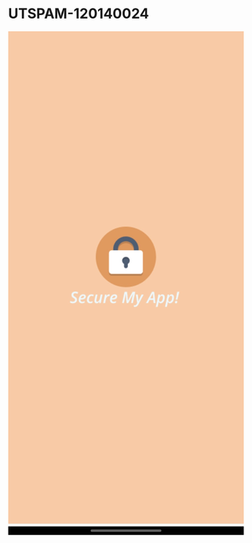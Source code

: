 # UTSPAM-120140024
![alt text](https://raw.githubusercontent.com/afahrizal/UTSPAM-120140024/main/Screenshots/1.SplashScreen.jpg)
